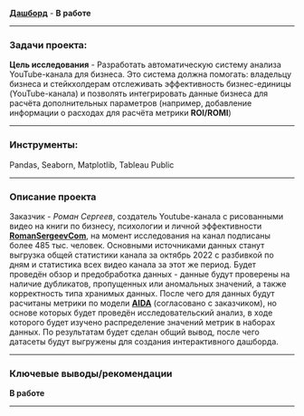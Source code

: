 [**Дашборд**](https://public.tableau.com/app/profile/dmitry.filimonov/viz/) -  **В работе**
___
### Задачи проекта:

**Цель исследования** - Разработать автоматическую систему анализа YouTube-канала для бизнеса. Это система должна помогать:
владельцу бизнеса и стейкхолдерам отслеживать эффективность бизнес-единицы (YouTube-канала) и позволять интегрировать данные бизнеса для расчёта дополнительных параметров (например, добавление информации о расходах для расчёта метрики **ROI/ROMI**)
___
### Инструменты:

Pandas, Seaborn, Matplotlib, Tableau Public

___
### Описание проекта

Заказчик - *Роман Сергеев*, создатель Youtube-канала с рисованными видео на книги по бизнесу, психологии и личной эффективности [**RomanSergeevCom**](https://www.youtube.com/c/RomanSergeevCom/about), на момент исследования на канал подписаны более 485 тыс. человек. Основными источниками данных станут выгрузка общей статистики канала за октябрь 2022 с разбивкой по дням и статистика всех видео канала за этот же период. Будет проведён обзор и предобработка данных - данные будут проверены на наличие дубликатов, пропущенных или аномальных значений, а также корректность типа хранимых данных. После чего для данных будут расчитаны метрики по модели [**AIDA**](https://en.wikipedia.org/wiki/AIDA_(marketing)) (согласовано с заказчиком), но основе которых будет проведён исследовательский анализ, в ходе которого будет изучено распределение значений метрик в наборах данных. По результатам будет сделан общий вывод, после чего датасеты будут выгружены для создания интерактивного дашборда. 
___
### Ключевые выводы/рекомендации

**В работе**
___
